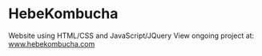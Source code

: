 # HebeKombucha
Website using HTML/CSS and JavaScript/JQuery
View ongoing project at: www.hebekombucha.com
